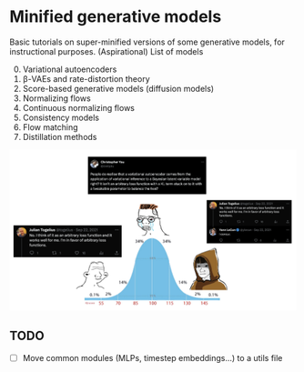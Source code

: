 # Minified generative models

Basic tutorials on super-minified versions of some generative models, for instructional purposes. (Aspirational) List of models

0. Variational autoencoders
1. β-VAEs and rate-distortion theory
2. Score-based generative models (diffusion models)
3. Normalizing flows
4. Continuous normalizing flows
5. Consistency models
6. Flow matching
7. Distillation methods

![assets/midwit.pngs](assets/midwit.png)

## TODO

- [ ] Move common modules (MLPs, timestep embeddings...) to a utils file
